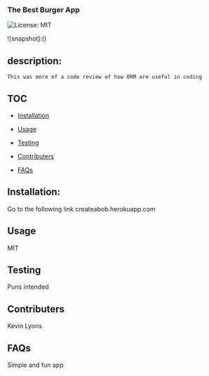  ### The Best Burger App

![License: MIT](https://img.shields.io/badge/License-MIT-green.svg)

![snapshot]:()
    
## description:
    
    This was more of a code review of how ORM are useful in coding
    
## TOC
    
- [Installation](#installation)
    
- [Usage](#usage)
    
- [Testing](#tests)
    
- [Contributers](#Contributers)
    
- [FAQs](#FAQs)
    
## Installation:
    
Go to the following link createabob.herokuapp.com
    
## Usage
    
MIT
    
## Testing
    
Puns intended
    
 ## Contributers
    
Kevin Lyons
    
## FAQs
    
Simple and fun app
    